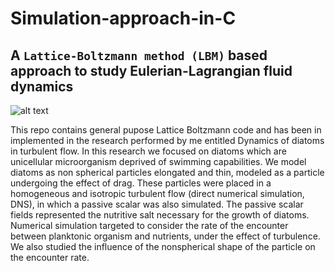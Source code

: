 # Simulation-approach-in-C
## A <code>Lattice-Boltzmann method (LBM)</code> based approach to study Eulerian-Lagrangian fluid dynamics
![alt text](https://github.com/akshay23sept/Simulation-approach-in-C-and-Python/blob/master/images/example.png)

This repo contains general pupose Lattice Boltzmann code and has been in implemented in the research performed by me entitled Dynamics of diatoms in turbulent flow.
In this research we focused on diatoms which are unicellular microorganism deprived of swimming capabilities. We model diatoms as non spherical particles elongated and thin, modeled as a particle undergoing the effect of drag. These particles were placed in a homogeneous and isotropic turbulent flow (direct numerical simulation, DNS), in which a passive scalar was also simulated. The passive scalar fields represented the nutritive salt necessary for the growth of diatoms. Numerical simulation targeted to consider the rate of the encounter between planktonic organism and nutrients, under the effect of turbulence. We also studied the influence of the nonspherical shape of the particle on the encounter rate.
